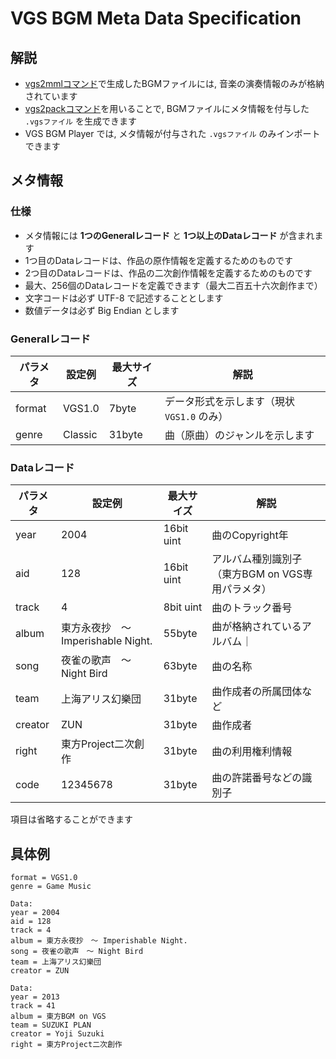 # VGS BGM Meta Data Specification

## 解説
- [vgs2mmlコマンド](https://github.com/suzukiplan/vgs2/blob/master/Command.md#vgs2mml)で生成したBGMファイルには, 音楽の演奏情報のみが格納されています
- [vgs2packコマンド](https://github.com/suzukiplan/vgs2/blob/master/Command.md#vgs2pack)を用いることで, BGMファイルにメタ情報を付与した `.vgsファイル` を生成できます
- VGS BGM Player では, メタ情報が付与された `.vgsファイル` のみインポートできます

## メタ情報
### 仕様
- メタ情報には __1つのGeneralレコード__ と __1つ以上のDataレコード__ が含まれます
- 1つ目のDataレコードは、作品の原作情報を定義するためのものです
- 2つ目のDataレコードは、作品の二次創作情報を定義するためのものです
- 最大、256個のDataレコードを定義できます（最大二百五十六次創作まで）
- 文字コードは必ず UTF-8 で記述することとします
- 数値データは必ず Big Endian とします

### Generalレコード
|パラメタ|設定例|最大サイズ|解説|
|---|---|---|---|
|format|VGS1.0|7byte|データ形式を示します（現状 `VGS1.0` のみ）|
|genre|Classic|31byte|曲（原曲）のジャンルを示します|

### Dataレコード
|パラメタ|設定例|最大サイズ|解説|
|---|---|---|---|
|year|2004|16bit uint|曲のCopyright年|
|aid|128|16bit uint|アルバム種別識別子（東方BGM on VGS専用パラメタ）|
|track|4|8bit uint|曲のトラック番号|
|album|東方永夜抄　〜 Imperishable Night.|55byte|曲が格納されているアルバム｜
|song|夜雀の歌声　〜 Night Bird|63byte|曲の名称|
|team|上海アリス幻樂団|31byte|曲作成者の所属団体など|
|creator|ZUN|31byte|曲作成者|
|right|東方Project二次創作|31byte|曲の利用権利情報|
|code|12345678|31byte|曲の許諾番号などの識別子|

項目は省略することができます

## 具体例
```
format = VGS1.0
genre = Game Music

Data:
year = 2004
aid = 128
track = 4
album = 東方永夜抄　〜 Imperishable Night.
song = 夜雀の歌声　〜 Night Bird
team = 上海アリス幻樂団
creator = ZUN

Data:
year = 2013
track = 41
album = 東方BGM on VGS
team = SUZUKI PLAN
creator = Yoji Suzuki
right = 東方Project二次創作
```

